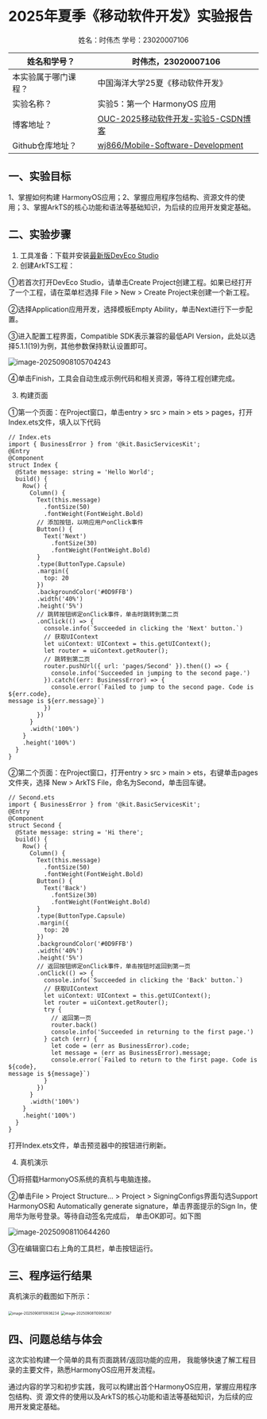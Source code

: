 # 2025年夏季《移动软件开发》实验报告



<center>姓名：时伟杰  学号：23020007106</center>

| 姓名和学号？         | 时伟杰，23020007106                                          |
| -------------------- | ------------------------------------------------------------ |
| 本实验属于哪门课程？ | 中国海洋大学25夏《移动软件开发》                             |
| 实验名称？           | 实验5：第一个 HarmonyOS 应用                                 |
| 博客地址？           | [OUC-2025移动软件开发-实验5-CSDN博客](https://blog.csdn.net/2301_79775855/article/details/151316711?sharetype=blogdetail&sharerId=151316711&sharerefer=PC&sharesource=2301_79775855&spm=1011.2480.3001.8118) |
| Github仓库地址？     | [wj866/Mobile-Software-Development](https://github.com/wj866/Mobile-Software-Development) |



## **一、实验目标**

1、掌握如何构建 HarmonyOS应用；2、掌握应用程序包结构、资源文件的使用；3、掌握ArkTS的核心功能和语法等基础知识，为后续的应用开发奠定基础。



## 二、实验步骤

1. 工具准备：下载并安装[最新版DevEco Studio](https://developer.huawei.com/consumer/cn/download/)
2. 创建ArkTS工程：

①若首次打开DevEco Studio，请单击Create Project创建工程。如果已经打开了一个工程，请在菜单栏选择 File > New > Create Project来创建一个新工程。

②选择Application应用开发，选择模板Empty  Ability，单击Next进行下一步配置。

③进入配置工程界面，Compatible SDK表示兼容的最低API Version，此处以选择5.1.1(19)为例，其他参数保持默认设置即可。

![image-20250908105704243](C:\Users\m1585\AppData\Roaming\Typora\typora-user-images\image-20250908105704243.png)

④单击Finish，工具会自动生成示例代码和相关资源，等待工程创建完成。

3. 构建页面

①第一个页面：在Project窗口，单击entry > src > main > ets > pages，打开Index.ets文件，填入以下代码

```eTS
// Index.ets
import { BusinessError } from '@kit.BasicServicesKit';
@Entry
@Component
struct Index {
  @State message: string = 'Hello World';
  build() {
    Row() {
      Column() {
        Text(this.message)
          .fontSize(50)
          .fontWeight(FontWeight.Bold)
        // 添加按钮，以响应用户onClick事件
        Button() {
          Text('Next')
            .fontSize(30)
            .fontWeight(FontWeight.Bold)
        }
        .type(ButtonType.Capsule)
        .margin({
          top: 20
        })
        .backgroundColor('#0D9FFB')
        .width('40%')
        .height('5%')
        // 跳转按钮绑定onClick事件，单击时跳转到第二页
        .onClick(() => {
          console.info(`Succeeded in clicking the 'Next' button.`)
          // 获取UIContext
          let uiContext: UIContext = this.getUIContext();
          let router = uiContext.getRouter();
          // 跳转到第二页
          router.pushUrl({ url: 'pages/Second' }).then(() => {
            console.info('Succeeded in jumping to the second page.')
          }).catch((err: BusinessError) => {
            console.error(`Failed to jump to the second page. Code is ${err.code},
message is ${err.message}`)
          })
        })
      }
      .width('100%')
    }
    .height('100%')
  }
}
```

②第二个页面：在Project窗口，打开entry > src > main > ets，右键单击pages文件夹，选择 New > ArkTS File，命名为Second，单击回车键。

```eTS
// Second.ets
import { BusinessError } from '@kit.BasicServicesKit';
@Entry
@Component
struct Second {
  @State message: string = 'Hi there';
  build() {
    Row() {
      Column() {
        Text(this.message)
          .fontSize(50)
          .fontWeight(FontWeight.Bold)
        Button() {
          Text('Back')
            .fontSize(30)
            .fontWeight(FontWeight.Bold)
        }
        .type(ButtonType.Capsule)
        .margin({
          top: 20
        })
        .backgroundColor('#0D9FFB')
        .width('40%')
        .height('5%')
        // 返回按钮绑定onClick事件，单击按钮时返回到第一页
        .onClick(() => {
          console.info(`Succeeded in clicking the 'Back' button.`)
          // 获取UIContext
          let uiContext: UIContext = this.getUIContext();
          let router = uiContext.getRouter();
          try {
            // 返回第一页
            router.back()
            console.info('Succeeded in returning to the first page.')
          } catch (err) {
            let code = (err as BusinessError).code;
            let message = (err as BusinessError).message;
            console.error(`Failed to return to the first page. Code is ${code},
message is ${message}`)
          }
        })
      }
      .width('100%')
    }
    .height('100%')
  }
}
```

打开Index.ets文件，单击预览器中的按钮进行刷新。

4. 真机演示

①将搭载HarmonyOS系统的真机与电脑连接。

②单击File > Project Structure... > Project > SigningConfigs界面勾选Support HarmonyOS和 Automatically generate signature，单击界面提示的Sign In，使用华为账号登录。等待自动签名完成后， 单击OK即可。如下图

![image-20250908110644260](C:\Users\m1585\AppData\Roaming\Typora\typora-user-images\image-20250908110644260.png)

③在编辑窗口右上角的工具栏，单击按钮运行。

## 三、程序运行结果

真机演示的截图如下所示：

<img src="C:\Users\m1585\AppData\Roaming\Typora\typora-user-images\image-20250908110936234.png" alt="image-20250908110936234" style="zoom:50%;" />

<img src="C:\Users\m1585\AppData\Roaming\Typora\typora-user-images\image-20250908110950367.png" alt="image-20250908110950367" style="zoom:50%;" />

## 四、问题总结与体会

这次实验构建一个简单的具有页面跳转/返回功能的应用， 我能够快速了解工程目录的主要文件，熟悉HarmonyOS应用开发流程。

通过内容的学习和初步实践，我可以构建出首个HarmonyOS应用，掌握应用程序包结构、资 源文件的使用以及ArkTS的核心功能和语法等基础知识，为后续的应用开发奠定基础。